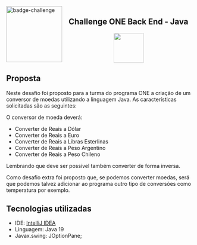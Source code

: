 <img align=left src="https://i.imgur.com/P9fjzh4.png" height=150 alt="badge-challenge">

<h2 align=center>Challenge ONE Back End - Java</h2>
<div align=center>

<img height="80" margin="10" src="https://i.imgur.com/9Gq6RS0.png">
</div> 

## Proposta

Neste desafio foi proposto para a turma do programa ONE a criação de um conversor de moedas utilizando a linguagem Java. As
características solicitadas são as seguintes:

O conversor de moeda deverá:

- Converter de Reais a Dólar
- Converter de Reais a Euro
- Converter de Reais a Libras Esterlinas
- Converter de Reais a Peso Argentino
- Converter de Reais a Peso Chileno

Lembrando que deve ser possível também converter de forma inversa.

Como desafio extra foi proposto que, se podemos converter moedas, será que podemos talvez
adicionar ao programa outro tipo de conversões como temperatura por exemplo.

## Tecnologias utilizadas

- IDE: <a href="https://www.jetbrains.com/idea/">IntelliJ IDEA</a>
- Linguagem: Java 19
- Javax.swing: JOptionPane;

